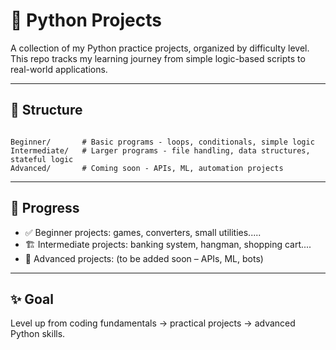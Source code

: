 
# 🐍 Python Projects

A collection of my Python practice projects, organized by difficulty level.  
This repo tracks my learning journey from simple logic-based scripts to real-world applications.  

---

## 📂 Structure

```

Beginner/       # Basic programs - loops, conditionals, simple logic
Intermediate/   # Larger programs - file handling, data structures, stateful logic
Advanced/       # Coming soon - APIs, ML, automation projects

```

---

## 🚀 Progress
- ✅ Beginner projects: games, converters, small utilities.....
- 🏗️ Intermediate projects: banking system, hangman, shopping cart....
- 🔮 Advanced projects: (to be added soon – APIs, ML, bots)

---

## ✨ Goal
Level up from coding fundamentals → practical projects → advanced Python skills.  
